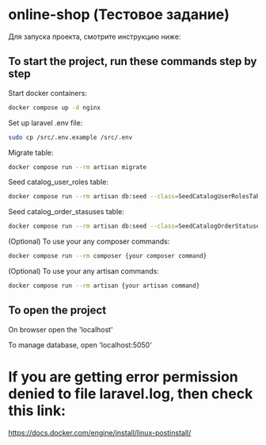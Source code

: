 # online-shop (Тестовое задание)
Для запуска проекта, смотрите инструкцию ниже:

## To start the project, run these commands step by step

Start docker containers:
```bash
docker compose up -d nginx
```

Set up laravel .env file:
```bash
sudo cp /src/.env.example /src/.env
```

Migrate table:
```bash
docker compose run --rm artisan migrate
```

Seed catalog_user_roles table:
```bash
docker compose run --rm artisan db:seed --class=SeedCatalogUserRolesTable
```

Seed catalog_order_stasuses table:
```bash
docker compose run --rm artisan db:seed --class=SeedCatalogOrderStatusesTable
```

(Optional) To use your any composer commands:
```bash
docker compose run --rm composer {your composer command}
```

(Optional) To use your any artisan commands:
```bash
docker compose run --rm artisan {your artisan command}
```

## To open the project

On browser open the 'localhost'

To manage database, open 'localhost:5050'


# If you are getting error permission denied to file laravel.log, then check this link:

https://docs.docker.com/engine/install/linux-postinstall/
